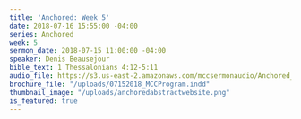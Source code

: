 ```yaml
---
title: 'Anchored: Week 5'
date: 2018-07-16 15:55:00 -04:00
series: Anchored
week: 5
sermon_date: 2018-07-15 11:00:00 -04:00
speaker: Denis Beausejour
bible_text: 1 Thessalonians 4:12-5:11
audio_file: https://s3.us-east-2.amazonaws.com/mccsermonaudio/Anchored_+Week+5.lite.mp3
brochure_file: "/uploads/07152018_MCCProgram.indd"
thumbnail_image: "/uploads/anchoredabstractwebsite.png"
is_featured: true
---
```


